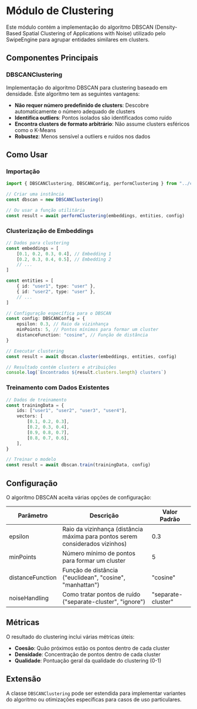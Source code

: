 # Módulo de Clustering

Este módulo contém a implementação do algoritmo DBSCAN (Density-Based Spatial Clustering of Applications with Noise) utilizado pelo SwipeEngine para agrupar entidades similares em clusters.

## Componentes Principais

### DBSCANClustering

Implementação do algoritmo DBSCAN para clustering baseado em densidade. Este algoritmo tem as seguintes vantagens:

-   **Não requer número predefinido de clusters**: Descobre automaticamente o número adequado de clusters
-   **Identifica outliers**: Pontos isolados são identificados como ruído
-   **Encontra clusters de formato arbitrário**: Não assume clusters esféricos como o K-Means
-   **Robustez**: Menos sensível a outliers e ruídos nos dados

## Como Usar

### Importação

```typescript
import { DBSCANClustering, DBSCANConfig, performClustering } from "../clustering"

// Criar uma instância
const dbscan = new DBSCANClustering()

// Ou usar a função utilitária
const result = await performClustering(embeddings, entities, config)
```

### Clusterização de Embeddings

```typescript
// Dados para clustering
const embeddings = [
    [0.1, 0.2, 0.3, 0.4], // Embedding 1
    [0.2, 0.3, 0.4, 0.5], // Embedding 2
    // ...
]

const entities = [
    { id: "user1", type: "user" },
    { id: "user2", type: "user" },
    // ...
]

// Configuração específica para o DBSCAN
const config: DBSCANConfig = {
    epsilon: 0.3, // Raio da vizinhança
    minPoints: 5, // Pontos mínimos para formar um cluster
    distanceFunction: "cosine", // Função de distância
}

// Executar clustering
const result = await dbscan.cluster(embeddings, entities, config)

// Resultado contém clusters e atribuições
console.log(`Encontrados ${result.clusters.length} clusters`)
```

### Treinamento com Dados Existentes

```typescript
// Dados de treinamento
const trainingData = {
    ids: ["user1", "user2", "user3", "user4"],
    vectors: [
        [0.1, 0.2, 0.3],
        [0.2, 0.3, 0.4],
        [0.9, 0.8, 0.7],
        [0.8, 0.7, 0.6],
    ],
}

// Treinar o modelo
const result = await dbscan.train(trainingData, config)
```

## Configuração

O algoritmo DBSCAN aceita várias opções de configuração:

| Parâmetro        | Descrição                                                                     | Valor Padrão       |
| ---------------- | ----------------------------------------------------------------------------- | ------------------ |
| epsilon          | Raio da vizinhança (distância máxima para pontos serem considerados vizinhos) | 0.3                |
| minPoints        | Número mínimo de pontos para formar um cluster                                | 5                  |
| distanceFunction | Função de distância ("euclidean", "cosine", "manhattan")                      | "cosine"           |
| noiseHandling    | Como tratar pontos de ruído ("separate-cluster", "ignore")                    | "separate-cluster" |

## Métricas

O resultado do clustering inclui várias métricas úteis:

-   **Coesão**: Quão próximos estão os pontos dentro de cada cluster
-   **Densidade**: Concentração de pontos dentro de cada cluster
-   **Qualidade**: Pontuação geral da qualidade do clustering (0-1)

## Extensão

A classe `DBSCANClustering` pode ser estendida para implementar variantes do algoritmo ou otimizações específicas para casos de uso particulares.
